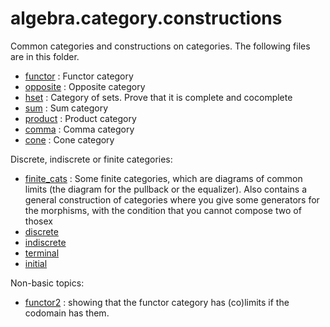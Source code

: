 algebra.category.constructions
==============================

Common categories and constructions on categories. The following files are in this folder.

* [functor](functor.hlean) : Functor category
* [opposite](opposite.hlean) : Opposite category
* [hset](hset.hlean) : Category of sets. Prove that it is complete and cocomplete
* [sum](sum.hlean) : Sum category
* [product](product.hlean) : Product category
* [comma](comma.hlean) : Comma category
* [cone](cone.hlean) : Cone category

Discrete, indiscrete or finite categories:

* [finite_cats](finite_cats.hlean) : Some finite categories, which are diagrams of common limits (the diagram for the pullback or the equalizer). Also contains a general construction of categories where you give some generators for the morphisms, with the condition that you cannot compose two of thosex
* [discrete](discrete.hlean)
* [indiscrete](indiscrete.hlean)
* [terminal](terminal.hlean)
* [initial](initial.hlean)

Non-basic topics:
* [functor2](functor2.hlean) : showing that the functor category has (co)limits if the codomain has them.
